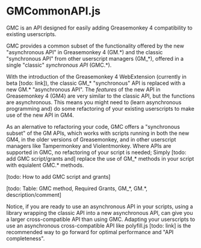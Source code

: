 # GMCommonAPI.js

GMC is an API designed for easily adding Greasemonkey 4 compatibility to existing userscripts.

GMC provides a common subset of the functionality offered by the new "asynchronous API" in Greasemonkey 4 (GM.\*) and the classic "synchronous API" from other userscript managers (GM_\*), offered in a single "classic" _synchronous API_ (GMC.\*).

With the introduction of the Greasemonkey 4 WebExtension (currently in beta [todo: link]), the classic GM_\* "synchronous" API is replaced with a new GM.\* "asynchronous API". The _features_ of the new API in Greasemonkey 4 (GM4) are very similar to the classic API, but the functions are asynchronous. This means you might need to (learn asynchronous programming and) do some refactoring of your existing userscripts to make use of the new API in GM4.

As an alernative to refactoring your code, GMC offers a "synchronous subset" of the GM APIs, which works with scripts running in both the new GM4, in the older versions of Greasemonkey, and in other userscript managers like Tampermonkey and Violentmonkey. Where APIs are supported in GMC, no refactoring of your script is needed; Simply [todo: add GMC script/grants and] replace the use of GM_\* methods in your script with equialent GMC.\* methods.

[todo: How to add GMC script and grants]

[todo: Table: GMC method, Required Grants, GM_\*, GM.\*, description/comment]

Notice, if you are ready to use an asynchronous API in your scripts, using a library wrapping the classic API into a new asynchronous API, can give you a larger cross-compatible API than using GMC. Adapting your userscripts to use an asynchronous cross-compatible API like polyfill.js [todo: link] is the recommended way to go forward for optimal performance and "API completeness".
